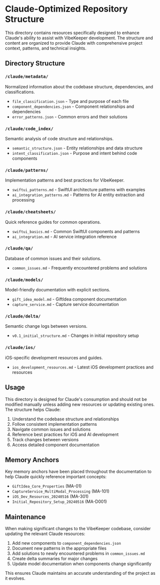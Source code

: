 # Claude-Optimized Repository Structure

This directory contains resources specifically designed to enhance Claude's ability to assist with VibeKeeper development. The structure and content are organized to provide Claude with comprehensive project context, patterns, and technical insights.

## Directory Structure

### `/claude/metadata/`
Normalized information about the codebase structure, dependencies, and classifications.
- `file_classification.json` - Type and purpose of each file
- `component_dependencies.json` - Component relationships and dependencies
- `error_patterns.json` - Common errors and their solutions

### `/claude/code_index/`
Semantic analysis of code structure and relationships.
- `semantic_structure.json` - Entity relationships and data structure
- `intent_classification.json` - Purpose and intent behind code components

### `/claude/patterns/`
Implementation patterns and best practices for VibeKeeper.
- `swiftui_patterns.md` - SwiftUI architecture patterns with examples
- `ai_integration_patterns.md` - Patterns for AI entity extraction and processing

### `/claude/cheatsheets/`
Quick reference guides for common operations.
- `swiftui_basics.md` - Common SwiftUI components and patterns
- `ai_integration.md` - AI service integration reference

### `/claude/qa/`
Database of common issues and their solutions.
- `common_issues.md` - Frequently encountered problems and solutions

### `/claude/models/`
Model-friendly documentation with explicit sections.
- `gift_idea_model.md` - GiftIdea component documentation
- `capture_service.md` - Capture service documentation

### `/claude/delta/`
Semantic change logs between versions.
- `v0.1_initial_structure.md` - Changes in initial repository setup

### `/claude/ios/`
iOS-specific development resources and guides.
- `ios_development_resources.md` - Latest iOS development practices and resources

## Usage

This directory is designed for Claude's consumption and should not be modified manually unless adding new resources or updating existing ones. The structure helps Claude:

1. Understand the codebase structure and relationships
2. Follow consistent implementation patterns
3. Navigate common issues and solutions
4. Reference best practices for iOS and AI development
5. Track changes between versions
6. Access detailed component documentation

## Memory Anchors

Key memory anchors have been placed throughout the documentation to help Claude quickly reference important concepts:

- `GiftIdea_Core_Properties` (MA-01)
- `CaptureService_MultiModal_Processing` (MA-101)
- `iOS_Dev_Resources_20240516` (MA-301)
- `Initial_Repository_Setup_20240516` (MA-D001)

## Maintenance

When making significant changes to the VibeKeeper codebase, consider updating the relevant Claude resources:

1. Add new components to `component_dependencies.json`
2. Document new patterns in the appropriate files
3. Add solutions to newly encountered problems in `common_issues.md`
4. Create delta summaries for major changes
5. Update model documentation when components change significantly

This ensures Claude maintains an accurate understanding of the project as it evolves.